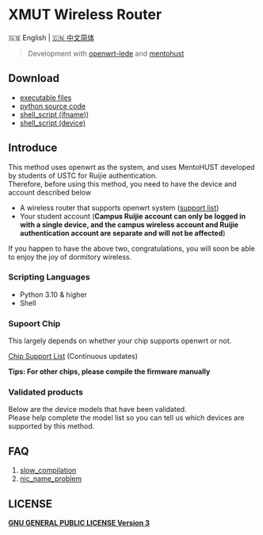 # XMUT Wireless Router
<p align="left">🇬🇧 English  |  <a title="English" href="README_zh.md">🇨🇳 中文简体</a></p>

> Development with [openwrt-lede](https://github.com/coolsnowwolf/lede) and [mentohust](https://github.com/tkkcc/mentohust)


## Download
- [executable files](#)
- [python source code](https://github.com/hz157/XMUTWirelessRouter/tree/python)
- [shell_script (ifname)](https://github.com/hz157/XMUTWirelessRouter/blob/script/script/shell_ifname.sh))
- [shell_script (device)](https://github.com/hz157/XMUTWirelessRouter/blob/script/script/shell_device.sh)

## Introduce
This method uses openwrt as the system, and uses MentoHUST developed by students of USTC for Ruijie authentication. <br>
Therefore, before using this method, you need to have the device and account described below
- A wireless router that supports openwrt system ([support list](https://github.com/hz157/XMUTWirelessRouter/blob/doc/doc/support_openwrt_list.md))
- Your student account (**Campus Ruijie account can only be logged in with a single device, and the campus wireless account and Ruijie authentication account are separate and will not be affected**)

If you happen to have the above two, congratulations, you will soon be able to enjoy the joy of dormitory wireless.

### Scripting Languages
- Python 3.10 & higher
- Shell

### Supoort Chip 


This largely depends on whether your chip supports openwrt or not. 

[Chip Support List](https://github.com/hz157/XMUTWirelessRouter/blob/doc/doc/support_chip_list.md) (Continuous updates)


**Tips: For other chips, please compile the firmware manually**


### Validated products
Below are the device models that have been validated.<br>
Please help complete the model list so you can tell us which devices are supported by this method.





## FAQ
1. [slow_compilation](https://github.com/hz157/XMUTWirelessRouter/blob/doc/doc/slow_compilation_zh.md)
2. [nic_name_problem](https://github.com/hz157/XMUTWirelessRouter/blob/doc/doc/nic_name.md)

## LICENSE
  **[GNU GENERAL PUBLIC LICENSE Version 3](LICENSE)**
